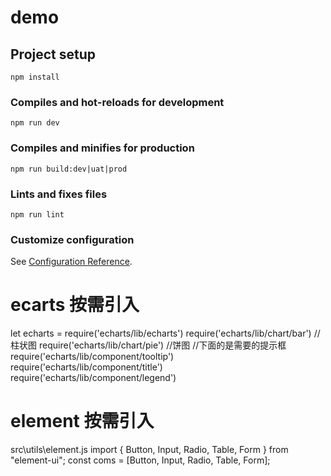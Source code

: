 # demo

## Project setup
```
npm install
```

### Compiles and hot-reloads for development
```
npm run dev
```

### Compiles and minifies for production
```
npm run build:dev|uat|prod
```

### Lints and fixes files
```
npm run lint
```

### Customize configuration
See [Configuration Reference](https://cli.vuejs.org/config/).


# ecarts 按需引入
let echarts = require('echarts/lib/echarts')
require('echarts/lib/chart/bar')			//柱状图
require('echarts/lib/chart/pie')			//饼图
//下面的是需要的提示框
require('echarts/lib/component/tooltip')
require('echarts/lib/component/title')
require('echarts/lib/component/legend')

# element 按需引入
src\utils\element.js
import { Button, Input, Radio, Table, Form } from "element-ui";
const coms = [Button, Input, Radio, Table, Form];
